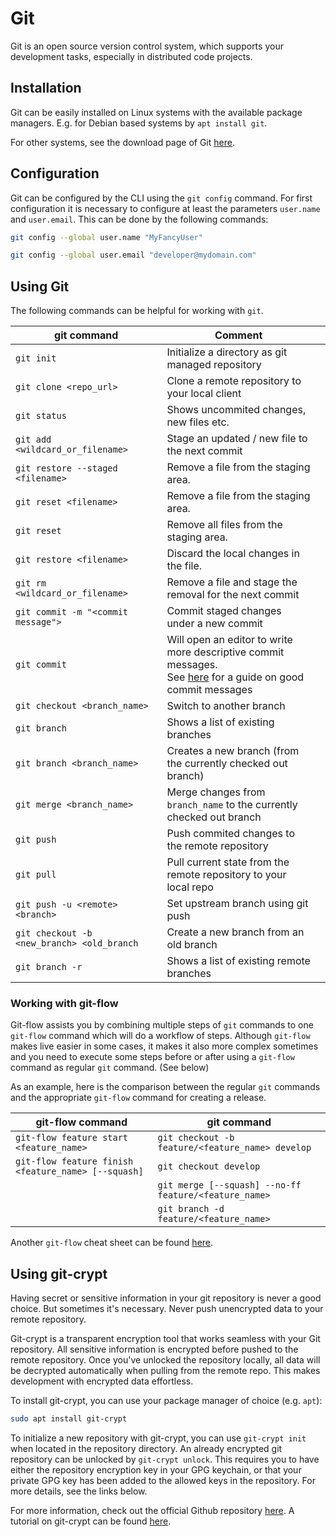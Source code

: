# Git

Git is an open source version control system, which supports your development tasks,
especially in distributed code projects.

## Installation

Git can be easily installed on Linux systems with the available package managers.
E.g. for Debian based systems by `apt install git`.

For other systems, see the download page of Git [here](https://git-scm.com/downloads).

## Configuration

Git can be configured by the CLI using the `git config` command. For first configuration
it is necessary to configure at least the parameters `user.name` and `user.email`. This
can be done by the following commands:

```bash
git config --global user.name "MyFancyUser"
```

```bash
git config --global user.email "developer@mydomain.com"
```

## Using Git

The following commands can be helpful for working with `git`.

| git command                                | Comment                                                                                                                                        |     |
| ------------------------------------------ | ---------------------------------------------------------------------------------------------------------------------------------------------- | --- |
| `git init`                                 | Initialize a directory as git managed repository                                                                                               |     |
| `git clone <repo_url>`                     | Clone a remote repository to your local client                                                                                                 |     |
| `git status`                               | Shows uncommited changes, new files etc.                                                                                                       |     |
| `git add <wildcard_or_filename>`           | Stage an updated / new file to the next commit                                                                                                 |     |
| `git restore --staged <filename>`          | Remove a file from the staging area.                                                                                                           |     |
| `git reset <filename>`                     | Remove a file from the staging area.                                                                                                           |     |
| `git reset`                                | Remove all files from the staging area.                                                                                                        |     |
| `git restore <filename>`                   | Discard the local changes in the file.                                                                                                         |     |
| `git rm <wildcard_or_filename>`            | Remove a file and stage the removal for the next commit                                                                                        |     |
| `git commit -m "<commit message">`         | Commit staged changes under a new commit                                                                                                       |     |
| `git commit`                               | Will open an editor to write more descriptive commit messages.<br> See [here](https://cbea.ms/git-commit/) for a guide on good commit messages |     |
| `git checkout <branch_name>`               | Switch to another branch                                                                                                                       |     |
| `git branch`                               | Shows a list of existing branches                                                                                                              |     |
| `git branch <branch_name>`                 | Creates a new branch (from the currently checked out branch)                                                                                   |     |
| `git merge <branch_name>`                  | Merge changes from `branch_name` to the currently checked out branch                                                                           |     |
| `git push`                                 | Push commited changes to the remote repository                                                                                                 |     |
| `git pull`                                 | Pull current state from the remote repository to your local repo                                                                               |     |
| `git push -u <remote> <branch>`            | Set upstream branch using git push                                                                                                             |     |
| `git checkout -b <new_branch> <old_branch` | Create a new branch from an old branch                                                                                                         |     |
| `git branch -r`                            | Shows a list of existing remote branches                                                                                                                                               |     |

### Working with git-flow

Git-flow assists you by combining multiple steps of `git` commands to one `git-flow` command
which will do a workflow of steps. Although `git-flow` makes live easier in some cases,
it makes it also more complex sometimes and you need to execute some steps before or after using
a `git-flow` command as regular `git` command. (See below)

As an example, here is the comparison between the regular `git` commands and the appropriate
`git-flow` command for creating a release.

| git-flow command                                    | git command                                           |
| --------------------------------------------------- | ----------------------------------------------------- |
| `git-flow feature start <feature_name>`             | `git checkout -b feature/<feature_name> develop`      |
| `git-flow feature finish <feature_name> [--squash]` | `git checkout develop`                                |
|                                                     | `git merge [--squash] --no-ff feature/<feature_name>` |
|                                                     | `git branch -d feature/<feature_name>`                |

Another `git-flow` cheat sheet can be found [here](https://danielkummer.github.io/git-flow-cheatsheet/).

## Using git-crypt

Having secret or sensitive information in your git repository is never a good choice. But
sometimes it's necessary. Never push unencrypted data to your remote repository.

Git-crypt is a transparent encryption tool that works seamless with your Git repository. All sensitive
information is encrypted before pushed to the remote repository. Once you've unlocked the
repository locally, all data will be decrypted automatically when pulling from the remote
repo. This makes development with encrypted data effortless.

To install git-crypt, you can use your package manager of choice (e.g. `apt`):

```bash
sudo apt install git-crypt
```

To initialize a new repository with git-crypt, you can use `git-crypt init` when located in the
repository directory. An already encrypted git repository can be unlocked by `git-crypt unlock`.
This requires you to have either the repository encryption key in your GPG keychain, or that
your private GPG key has been added to the allowed keys in the repository. For more details,
see the links below.

For more information, check out the official Github repository [here](https://github.com/AGWA/git-crypt).
A tutorial on git-crypt can be found [here](https://thedatabaseme.de/2022/04/13/lets-keep-this-our-secret-transparent-git-encryption-using-git-crypt/).